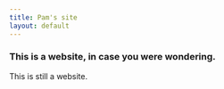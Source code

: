 ```yaml
---
title: Pam's site
layout: default
---
```


### This is a website, in case you were wondering.

This is still a website.
